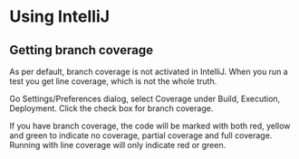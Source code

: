 Using IntelliJ
===

Getting branch coverage
---
As per default, branch coverage is not activated in IntelliJ.
When you run a test you get line coverage, which is not the whole 
truth.

Go Settings/Preferences dialog, select Coverage under Build, Execution, Deployment.
Click the check box for branch coverage. 

If you have branch coverage, the code will be marked with both red, yellow and green
to indicate no coverage, partial coverage and full coverage. Running with line coverage
will only indicate red or green.
